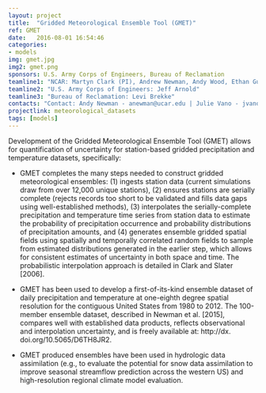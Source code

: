 ```yaml
---
layout: project
title:  "Gridded Meteorological Ensemble Tool (GMET)"
ref: GMET 
date:   2016-08-01 16:54:46
categories:
- models
img: gmet.jpg
img2: gmet.png
sponsors: U.S. Army Corps of Engineers, Bureau of Reclamation
teamline1: "NCAR: Martyn Clark (PI), Andrew Newman, Andy Wood, Ethan Gutmann"
teamline2: "U.S. Army Corps of Engineers: Jeff Arnold"
teamline3: "Bureau of Reclamation: Levi Brekke"
contacts: "Contact: Andy Newman - anewman@ucar.edu | Julie Vano - jvano@ucar.edu"
projectlink: meteorological_datasets
tags: [models]
---
```


Development of the Gridded Meteorological Ensemble Tool (GMET) allows for quantification of uncertainty for station-based gridded precipitation and temperature datasets, specifically:

*	GMET completes the many steps needed to construct gridded meteorological ensembles: (1) ingests station data (current simulations draw from over 12,000 unique stations), (2) ensures stations are serially complete (rejects records too short to be validated and fills data gaps using well-established methods), (3) interpolates the serially-complete precipitation and temperature time series from station data to estimate the probability of precipitation occurrence and probability distributions of precipitation amounts, and (4) generates ensemble gridded spatial fields using spatially and temporally correlated random fields to sample from estimated distributions generated in the earlier step, which allows for consistent estimates of uncertainty in both space and time.  The probabilistic interpolation approach is detailed in Clark and Slater [2006].

*	GMET has been used to develop a first-of-its-kind ensemble dataset of daily precipitation and temperature at one-eighth degree spatial resolution for the contiguous United States from 1980 to 2012. The 100-member ensemble dataset, described in Newman et al. [2015], compares well with established data products, reflects observational and interpolation uncertainty, and is freely available at: http://dx. doi.org/10.5065/D6TH8JR2.

*	GMET produced ensembles have been used in hydrologic data assimilation (e.g., to evaluate the potential for snow data assimilation to improve seasonal streamflow prediction across the western US) and high-resolution regional climate model evaluation.

